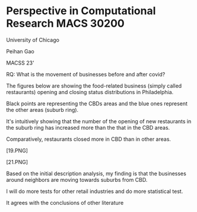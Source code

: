 # Perspective in Computational Research MACS 30200
University of Chicago

Peihan Gao    

MACSS 23'

RQ: What is the movement of businesses before and after covid?

The figures below are showing the food-related business (simply called restaurants) opening and closing status distributions in Philadelphia.

Black points are representing the CBDs areas and the blue ones represent the other areas (suburb ring).

It's intuitively showing that the number of the opening of new restaurants in the suburb ring has increased more than the that in the CBD areas.

Comparatively, restaurants closed more in CBD than in other areas.

[19.PNG]

[21.PNG]

 

Based on the initial description analysis, my finding is that the businesses around neighbors are moving towards suburbs from CBD.

I will do more tests for other retail industries and do more statistical test.

It agrees with the conclusions of other literature
